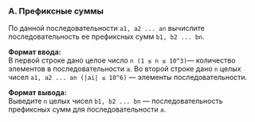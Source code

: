 ### A. Префиксные суммы

По данной последовательности `a1, a2 ... an` вычислите последовательность ее префиксных сумм `b1, b2 ... bn`.

**Формат ввода:**<br>
В первой строке дано целое число `n (1 ≤ n ≤ 10^3)`— количество элементов в последовательности `a`. 
Во второй строке дано `n` целых чисел `a1, a2 ... an (|ai| ≤ 10^6)` — элементы последовательности.

**Формат вывода:**<br>
Выведите `n` целых чисел `b1, b2 ... bn` — последовательность префиксных сумм для последовательности `a`.